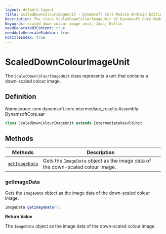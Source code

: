 ```yaml
---
layout: default-layout
Title: ScaledDownColourImageUnit - Dynamsoft Core Module Android Edition API Reference
Description: The class ScaledDownColourImageUnit of Dynamsoft Core Module represents a unit that contains a down-scaled colour image.
Keywords: scaled down colour image unit, Java, Kotlin
needGenerateH3Content: true
needAutoGenerateSidebar: true
noTitleIndex: true
---
```


# ScaledDownColourImageUnit

The `ScaledDownColourImageUnit` class represents a unit that contains a down-scaled colour image.

## Definition

*Namespace:* com.dynamsoft.core.intermediate_results
*Assembly:* DynamsoftCore.aar

```java
class ScaledDownColourImageUnit extends IntermediateResultUnit
```

## Methods

| Methods | Description |
| ------- | ----------- |
| [`getImageData`](#getimagedata) | Gets the `ImageData` object as the image data of the down-scaled colour image. |

### getImageData

Gets the `ImageData` object as the image data of the down-scaled colour image.

```java
ImageData getImageData();
```

**Return Value**

The `ImageData` object as the image data of the down-scaled colour image.

